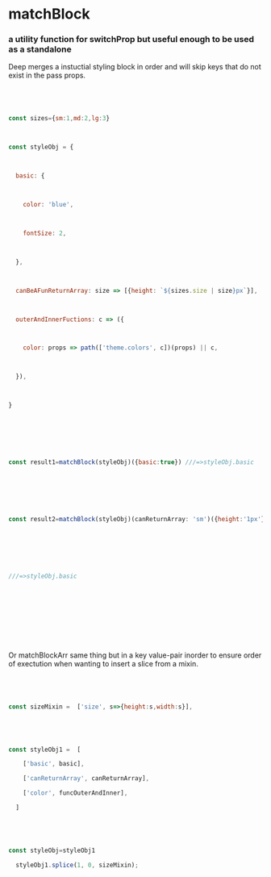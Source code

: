 # matchBlock

### a utility function for switchProp but useful enough to be used as a standalone

Deep merges a instuctial styling block in order and will skip keys that do not exist in the pass props.

```jsx




const sizes={sm:1,md:2,lg:3}



const styleObj = {



  basic: {



    color: 'blue',



    fontSize: 2,



  },



  canBeAFunReturnArray: size => [{height: `${sizes.size | size}px`}],



  outerAndInnerFuctions: c => ({



    color: props => path(['theme.colors', c])(props) || c,



  }),



}







const result1=matchBlock(styleObj)({basic:true}) ///=>styleObj.basic







const result2=matchBlock(styleObj)(canReturnArray: 'sm')({height:'1px'}) 







///=>styleObj.basic











```

Or matchBlockArr same thing but in a key value-pair inorder to ensure order of exectution when wanting to insert a slice from a mixin.

```jsx




const sizeMixin =  ['size', s=>{height:s,width:s}],





const styleObj1 =  [

    ['basic', basic],

    ['canReturnArray', canReturnArray],

    ['color', funcOuterAndInner],

  ]





const styleObj=styleObj1

  styleObj1.splice(1, 0, sizeMixin);



```
